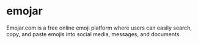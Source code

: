 # emojar
Emojar.com is a free online emoji platform where users can easily search, copy, and paste emojis into social media, messages, and documents.
